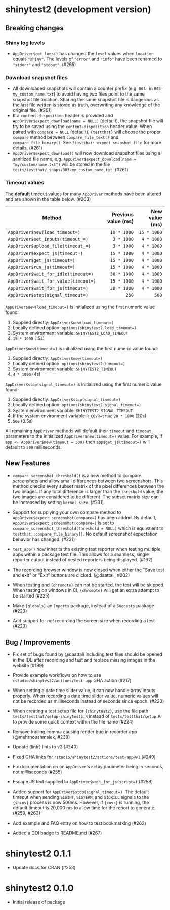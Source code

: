 # shinytest2 (development version)

## Breaking changes

### Shiny log levels

* `AppDriver$get_logs()` has changed the `level` values when `location` equals `"shiny"`. The levels of `"error"` and `"info"` have been renamed to `"stderr"` and `"stdout"`. (#265)

### Download snapshot files

* All downloaded snapshots will contain a counter prefix (e.g. `003-` in `003-my_custom_name.txt`) to avoid having two files point to the same snapshot file location. Sharing the same snapshot file is dangerous as the last file written is stored as truth, overwriting any knowledge of the original file. (#261)
* If a `content-disposition` header is provided and `AppDriver$expect_download(name = NULL)` (default), the snapshot file will try to be saved using the `content-disposition` header value. When paired with `compare = NULL` (default), `{testthat}` will choose the proper `compare` method between `compare_file_text()` and `compare_file_binary()`. See `?testthat::expect_snapshot_file` for more details. (#261)
* `AppDriver$expect_download()` will now download snapshot files using a sanitized file name, e.g. `AppDriver$expect_download(name = "my/custom/name.txt")` will be stored in the file `tests/testthat/_snaps/003-my_custom_name.txt`. (#261)

### Timeout values

The **default** timeout values for many `AppDriver` methods have been altered and are shown in the table below. (#263)

Method | Previous value (ms) | New value (ms)
---|---:|---:
`AppDriver$new(load_timeout=)` | `10 * 1000` | `15 * 1000`
`AppDriver$set_inputs(timeout_=)` | `3 * 1000` | `4 * 1000`
`AppDriver$upload_file(timeout_=)` | `3 * 1000` | `4 * 1000`
`AppDriver$expect_js(timeout=)` | `15 * 1000` | `4 * 1000`
`AppDriver$get_js(timeout=)` | `15 * 1000` | `4 * 1000`
`AppDriver$run_js(timeout=)` | `15 * 1000` | `4 * 1000`
`AppDriver$wait_for_idle(timeout=)` | `30 * 1000` | `4 * 1000`
`AppDriver$wait_for_value(timeout=)` | `15 * 1000` | `4 * 1000`
`AppDriver$wait_for_js(timeout=)` | `30 * 1000` | `4 * 1000`
`AppDriver$stop(signal_timeout=)` | `250` | `500`

`AppDriver$new(load_timeout=)` is initialized using the first numeric value found:
1. Supplied directly: `AppDriver$new(load_timeout=)`
2. Locally defined option: `options(shinytest2.load_timeout=)`
3. System environment variable: `SHINYTEST2_LOAD_TIMEOUT`
4. `15 * 1000` (15s)

`AppDriver$new(timeout=)` is initialized using the first numeric value found:
1. Supplied directly: `AppDriver$new(timeout=)`
2. Locally defined option: `options(shinytest2.timeout=)`
3. System environment variable: `SHINYTEST2_TIMEOUT`
4. `4 * 1000` (4s)

`AppDriver$stop(signal_timeout=)` is initialized using the first numeric value found:
1. Supplied directly: `AppDriver$stop(signal_timeout=)`
2. Locally defined option: `options(shinytest2.signal_timeout=)`
3. System environment variable: `SHINYTEST2_SIGNAL_TIMEOUT`
4. If the system environment variable `R_COVR=true`: `20 * 1000` (20s)
5. `500` (0.5s)

All remaining `AppDriver` methods will default their `timeout` and `timeout_` parameters to the initialized `AppDriver$new(timeout=)` value. For example, if `app <- AppDriver$new(timeout = 500)` then `app$get_js(timeout=)` will default to `500` milliseconds.


## New Features

* `compare_screenshot_threshold()` is a new method to compare screenshots and allow small differences between two screenshots. This method checks every subset matrix of the pixel differences between the two images. If any total difference is larger than the `threshold` value, the two images are considered to be different. The subset matrix size can be increased by setting `kernel_size`. (#231)

* Support for supplying your own compare method to `AppDriver$expect_screenshot(compare=)` has been added. By default, `AppDriver$expect_screenshot(compare=)` is set to `compare_screenshot_threshold(threshold = NULL)` which is equivalent to `testthat::compare_file_binary()`. No default screenshot expectation behavior has changed. (#231)

* `test_app()` now inherits the existing test reporter when testing multiple apps within a package test file. This allows for a seamless, single reporter output instead of nested reporters being displayed. (#192)

* The recording browser window is now closed when either the "Save test and exit" or "Exit" buttons are clicked. (@daattali, #202)

* When testing and `{chromote}` can not be started, the test will be skipped. When testing on windows in CI, `{chromote}` will get an extra attempt to be started (#225)

* Make `{globals}` an `Imports` package, instead of a `Suggests` package (#223)

* Add support for _not_ recording the screen size when recording a test (#223)

## Bug / Improvements

* Fix set of bugs found by @daattali including test files should be opened in the IDE after recording and test and replace missing images in the website (#199)

* Provide example workflows on how to use `rstudio/shinytest2/actions/test-app` GHA action (#217)

* When setting a date time slider value, it can now handle array inputs properly. When recording a date time slider value, numeric values will not be recorded as milliseconds instead of seconds since epoch. (#223)

* When creating a test setup file for `{shinytest2}`, use the file path `tests/testthat/setup-shinytest2.R` instead of `tests/testthat/setup.R` to provide some quick context within the file name (#224)

* Remove trailing comma causing render bug in recorder app (@mehrnoushmalek, #239)

* Update {lintr} lints to v3 (#240)

* Fixed GHA links for `rstudio/shinytest2/actions/test-app@v1` (#249)

* Fix documentation on on `AppDriver`'s `delay` parameter being in seconds, not *milli*seconds (#255)

* Escape JS text supplied to `AppDriver$wait_for_js(script=)` (#258)

* Added support for `AppDriver$stop(signal_timeout=)`. The default timeout when sending `SIGINT`, `SIGTERM`, and `SIGKILL` signals to the `{shiny}` process is now 500ms. However, if `{covr}` is running, the default timeout is 20,000 ms to allow time for the report to generate. (#259, #263)

* Add example and FAQ entry on how to test bookmarking (#262)

* Added a DOI badge to README.md (#267)


# shinytest2 0.1.1

* Update docs for CRAN (#253)


# shinytest2 0.1.0

* Initial release of package
